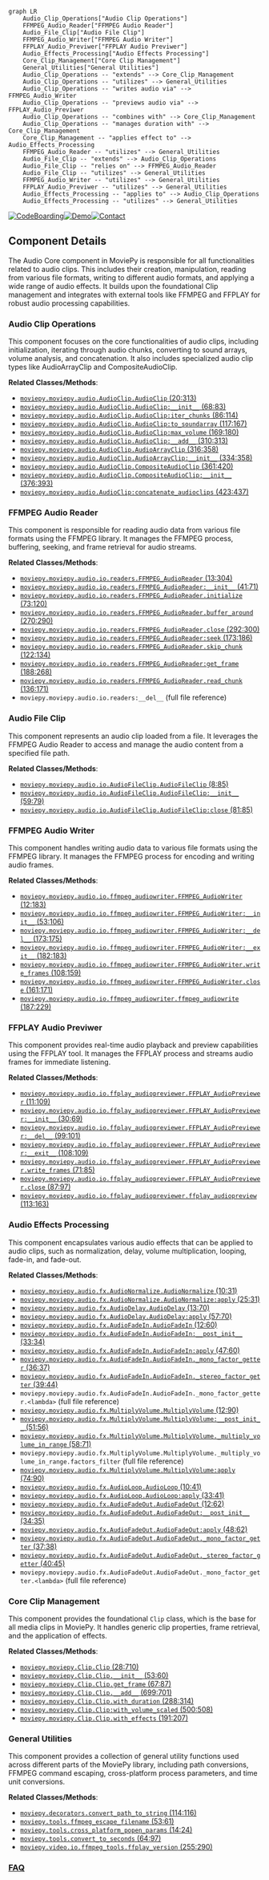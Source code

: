 ```mermaid
graph LR
    Audio_Clip_Operations["Audio Clip Operations"]
    FFMPEG_Audio_Reader["FFMPEG Audio Reader"]
    Audio_File_Clip["Audio File Clip"]
    FFMPEG_Audio_Writer["FFMPEG Audio Writer"]
    FFPLAY_Audio_Previwer["FFPLAY Audio Previwer"]
    Audio_Effects_Processing["Audio Effects Processing"]
    Core_Clip_Management["Core Clip Management"]
    General_Utilities["General Utilities"]
    Audio_Clip_Operations -- "extends" --> Core_Clip_Management
    Audio_Clip_Operations -- "utilizes" --> General_Utilities
    Audio_Clip_Operations -- "writes audio via" --> FFMPEG_Audio_Writer
    Audio_Clip_Operations -- "previews audio via" --> FFPLAY_Audio_Previwer
    Audio_Clip_Operations -- "combines with" --> Core_Clip_Management
    Audio_Clip_Operations -- "manages duration with" --> Core_Clip_Management
    Core_Clip_Management -- "applies effect to" --> Audio_Effects_Processing
    FFMPEG_Audio_Reader -- "utilizes" --> General_Utilities
    Audio_File_Clip -- "extends" --> Audio_Clip_Operations
    Audio_File_Clip -- "relies on" --> FFMPEG_Audio_Reader
    Audio_File_Clip -- "utilizes" --> General_Utilities
    FFMPEG_Audio_Writer -- "utilizes" --> General_Utilities
    FFPLAY_Audio_Previwer -- "utilizes" --> General_Utilities
    Audio_Effects_Processing -- "applies to" --> Audio_Clip_Operations
    Audio_Effects_Processing -- "utilizes" --> General_Utilities
```
[![CodeBoarding](https://img.shields.io/badge/Generated%20by-CodeBoarding-9cf?style=flat-square)](https://github.com/CodeBoarding/GeneratedOnBoardings)[![Demo](https://img.shields.io/badge/Try%20our-Demo-blue?style=flat-square)](https://www.codeboarding.org/demo)[![Contact](https://img.shields.io/badge/Contact%20us%20-%20contact@codeboarding.org-lightgrey?style=flat-square)](mailto:contact@codeboarding.org)

## Component Details

The Audio Core component in MoviePy is responsible for all functionalities related to audio clips. This includes their creation, manipulation, reading from various file formats, writing to different audio formats, and applying a wide range of audio effects. It builds upon the foundational Clip management and integrates with external tools like FFMPEG and FFPLAY for robust audio processing capabilities.

### Audio Clip Operations
This component focuses on the core functionalities of audio clips, including initialization, iterating through audio chunks, converting to sound arrays, volume analysis, and concatenation. It also includes specialized audio clip types like AudioArrayClip and CompositeAudioClip.


**Related Classes/Methods**:

- <a href="https://github.com/Zulko/moviepy/blob/master/moviepy/audio/AudioClip.py#L20-L313" target="_blank" rel="noopener noreferrer">`moviepy.moviepy.audio.AudioClip.AudioClip` (20:313)</a>
- <a href="https://github.com/Zulko/moviepy/blob/master/moviepy/audio/AudioClip.py#L68-L83" target="_blank" rel="noopener noreferrer">`moviepy.moviepy.audio.AudioClip.AudioClip:__init__` (68:83)</a>
- <a href="https://github.com/Zulko/moviepy/blob/master/moviepy/audio/AudioClip.py#L86-L114" target="_blank" rel="noopener noreferrer">`moviepy.moviepy.audio.AudioClip.AudioClip:iter_chunks` (86:114)</a>
- <a href="https://github.com/Zulko/moviepy/blob/master/moviepy/audio/AudioClip.py#L117-L167" target="_blank" rel="noopener noreferrer">`moviepy.moviepy.audio.AudioClip.AudioClip:to_soundarray` (117:167)</a>
- <a href="https://github.com/Zulko/moviepy/blob/master/moviepy/audio/AudioClip.py#L169-L180" target="_blank" rel="noopener noreferrer">`moviepy.moviepy.audio.AudioClip.AudioClip:max_volume` (169:180)</a>
- <a href="https://github.com/Zulko/moviepy/blob/master/moviepy/audio/AudioClip.py#L310-L313" target="_blank" rel="noopener noreferrer">`moviepy.moviepy.audio.AudioClip.AudioClip:__add__` (310:313)</a>
- <a href="https://github.com/Zulko/moviepy/blob/master/moviepy/audio/AudioClip.py#L316-L358" target="_blank" rel="noopener noreferrer">`moviepy.moviepy.audio.AudioClip.AudioArrayClip` (316:358)</a>
- <a href="https://github.com/Zulko/moviepy/blob/master/moviepy/audio/AudioClip.py#L334-L358" target="_blank" rel="noopener noreferrer">`moviepy.moviepy.audio.AudioClip.AudioArrayClip:__init__` (334:358)</a>
- <a href="https://github.com/Zulko/moviepy/blob/master/moviepy/audio/AudioClip.py#L361-L420" target="_blank" rel="noopener noreferrer">`moviepy.moviepy.audio.AudioClip.CompositeAudioClip` (361:420)</a>
- <a href="https://github.com/Zulko/moviepy/blob/master/moviepy/audio/AudioClip.py#L376-L393" target="_blank" rel="noopener noreferrer">`moviepy.moviepy.audio.AudioClip.CompositeAudioClip:__init__` (376:393)</a>
- <a href="https://github.com/Zulko/moviepy/blob/master/moviepy/audio/AudioClip.py#L423-L437" target="_blank" rel="noopener noreferrer">`moviepy.moviepy.audio.AudioClip:concatenate_audioclips` (423:437)</a>


### FFMPEG Audio Reader
This component is responsible for reading audio data from various file formats using the FFMPEG library. It manages the FFMPEG process, buffering, seeking, and frame retrieval for audio streams.


**Related Classes/Methods**:

- <a href="https://github.com/Zulko/moviepy/blob/master/moviepy/audio/io/readers.py#L13-L304" target="_blank" rel="noopener noreferrer">`moviepy.moviepy.audio.io.readers.FFMPEG_AudioReader` (13:304)</a>
- <a href="https://github.com/Zulko/moviepy/blob/master/moviepy/audio/io/readers.py#L41-L71" target="_blank" rel="noopener noreferrer">`moviepy.moviepy.audio.io.readers.FFMPEG_AudioReader:__init__` (41:71)</a>
- <a href="https://github.com/Zulko/moviepy/blob/master/moviepy/audio/io/readers.py#L73-L120" target="_blank" rel="noopener noreferrer">`moviepy.moviepy.audio.io.readers.FFMPEG_AudioReader.initialize` (73:120)</a>
- <a href="https://github.com/Zulko/moviepy/blob/master/moviepy/audio/io/readers.py#L270-L290" target="_blank" rel="noopener noreferrer">`moviepy.moviepy.audio.io.readers.FFMPEG_AudioReader.buffer_around` (270:290)</a>
- <a href="https://github.com/Zulko/moviepy/blob/master/moviepy/audio/io/readers.py#L292-L300" target="_blank" rel="noopener noreferrer">`moviepy.moviepy.audio.io.readers.FFMPEG_AudioReader.close` (292:300)</a>
- <a href="https://github.com/Zulko/moviepy/blob/master/moviepy/audio/io/readers.py#L173-L186" target="_blank" rel="noopener noreferrer">`moviepy.moviepy.audio.io.readers.FFMPEG_AudioReader:seek` (173:186)</a>
- <a href="https://github.com/Zulko/moviepy/blob/master/moviepy/audio/io/readers.py#L122-L134" target="_blank" rel="noopener noreferrer">`moviepy.moviepy.audio.io.readers.FFMPEG_AudioReader.skip_chunk` (122:134)</a>
- <a href="https://github.com/Zulko/moviepy/blob/master/moviepy/audio/io/readers.py#L188-L268" target="_blank" rel="noopener noreferrer">`moviepy.moviepy.audio.io.readers.FFMPEG_AudioReader:get_frame` (188:268)</a>
- <a href="https://github.com/Zulko/moviepy/blob/master/moviepy/audio/io/readers.py#L136-L171" target="_blank" rel="noopener noreferrer">`moviepy.moviepy.audio.io.readers.FFMPEG_AudioReader.read_chunk` (136:171)</a>
- `moviepy.moviepy.audio.io.readers:__del__` (full file reference)


### Audio File Clip
This component represents an audio clip loaded from a file. It leverages the FFMPEG Audio Reader to access and manage the audio content from a specified file path.


**Related Classes/Methods**:

- <a href="https://github.com/Zulko/moviepy/blob/master/moviepy/audio/io/AudioFileClip.py#L8-L85" target="_blank" rel="noopener noreferrer">`moviepy.moviepy.audio.io.AudioFileClip.AudioFileClip` (8:85)</a>
- <a href="https://github.com/Zulko/moviepy/blob/master/moviepy/audio/io/AudioFileClip.py#L59-L79" target="_blank" rel="noopener noreferrer">`moviepy.moviepy.audio.io.AudioFileClip.AudioFileClip:__init__` (59:79)</a>
- <a href="https://github.com/Zulko/moviepy/blob/master/moviepy/audio/io/AudioFileClip.py#L81-L85" target="_blank" rel="noopener noreferrer">`moviepy.moviepy.audio.io.AudioFileClip.AudioFileClip:close` (81:85)</a>


### FFMPEG Audio Writer
This component handles writing audio data to various file formats using the FFMPEG library. It manages the FFMPEG process for encoding and writing audio frames.


**Related Classes/Methods**:

- <a href="https://github.com/Zulko/moviepy/blob/master/moviepy/audio/io/ffmpeg_audiowriter.py#L12-L183" target="_blank" rel="noopener noreferrer">`moviepy.moviepy.audio.io.ffmpeg_audiowriter.FFMPEG_AudioWriter` (12:183)</a>
- <a href="https://github.com/Zulko/moviepy/blob/master/moviepy/audio/io/ffmpeg_audiowriter.py#L53-L106" target="_blank" rel="noopener noreferrer">`moviepy.moviepy.audio.io.ffmpeg_audiowriter.FFMPEG_AudioWriter:__init__` (53:106)</a>
- <a href="https://github.com/Zulko/moviepy/blob/master/moviepy/audio/io/ffmpeg_audiowriter.py#L173-L175" target="_blank" rel="noopener noreferrer">`moviepy.moviepy.audio.io.ffmpeg_audiowriter.FFMPEG_AudioWriter:__del__` (173:175)</a>
- <a href="https://github.com/Zulko/moviepy/blob/master/moviepy/audio/io/ffmpeg_audiowriter.py#L182-L183" target="_blank" rel="noopener noreferrer">`moviepy.moviepy.audio.io.ffmpeg_audiowriter.FFMPEG_AudioWriter:__exit__` (182:183)</a>
- <a href="https://github.com/Zulko/moviepy/blob/master/moviepy/audio/io/ffmpeg_audiowriter.py#L108-L159" target="_blank" rel="noopener noreferrer">`moviepy.moviepy.audio.io.ffmpeg_audiowriter.FFMPEG_AudioWriter.write_frames` (108:159)</a>
- <a href="https://github.com/Zulko/moviepy/blob/master/moviepy/audio/io/ffmpeg_audiowriter.py#L161-L171" target="_blank" rel="noopener noreferrer">`moviepy.moviepy.audio.io.ffmpeg_audiowriter.FFMPEG_AudioWriter.close` (161:171)</a>
- <a href="https://github.com/Zulko/moviepy/blob/master/moviepy/audio/io/ffmpeg_audiowriter.py#L187-L229" target="_blank" rel="noopener noreferrer">`moviepy.moviepy.audio.io.ffmpeg_audiowriter.ffmpeg_audiowrite` (187:229)</a>


### FFPLAY Audio Previwer
This component provides real-time audio playback and preview capabilities using the FFPLAY tool. It manages the FFPLAY process and streams audio frames for immediate listening.


**Related Classes/Methods**:

- <a href="https://github.com/Zulko/moviepy/blob/master/moviepy/audio/io/ffplay_audiopreviewer.py#L11-L109" target="_blank" rel="noopener noreferrer">`moviepy.moviepy.audio.io.ffplay_audiopreviewer.FFPLAY_AudioPreviewer` (11:109)</a>
- <a href="https://github.com/Zulko/moviepy/blob/master/moviepy/audio/io/ffplay_audiopreviewer.py#L30-L69" target="_blank" rel="noopener noreferrer">`moviepy.moviepy.audio.io.ffplay_audiopreviewer.FFPLAY_AudioPreviewer:__init__` (30:69)</a>
- <a href="https://github.com/Zulko/moviepy/blob/master/moviepy/audio/io/ffplay_audiopreviewer.py#L99-L101" target="_blank" rel="noopener noreferrer">`moviepy.moviepy.audio.io.ffplay_audiopreviewer.FFPLAY_AudioPreviewer:__del__` (99:101)</a>
- <a href="https://github.com/Zulko/moviepy/blob/master/moviepy/audio/io/ffplay_audiopreviewer.py#L108-L109" target="_blank" rel="noopener noreferrer">`moviepy.moviepy.audio.io.ffplay_audiopreviewer.FFPLAY_AudioPreviewer:__exit__` (108:109)</a>
- <a href="https://github.com/Zulko/moviepy/blob/master/moviepy/audio/io/ffplay_audiopreviewer.py#L71-L85" target="_blank" rel="noopener noreferrer">`moviepy.moviepy.audio.io.ffplay_audiopreviewer.FFPLAY_AudioPreviewer.write_frames` (71:85)</a>
- <a href="https://github.com/Zulko/moviepy/blob/master/moviepy/audio/io/ffplay_audiopreviewer.py#L87-L97" target="_blank" rel="noopener noreferrer">`moviepy.moviepy.audio.io.ffplay_audiopreviewer.FFPLAY_AudioPreviewer.close` (87:97)</a>
- <a href="https://github.com/Zulko/moviepy/blob/master/moviepy/audio/io/ffplay_audiopreviewer.py#L113-L163" target="_blank" rel="noopener noreferrer">`moviepy.moviepy.audio.io.ffplay_audiopreviewer.ffplay_audiopreview` (113:163)</a>


### Audio Effects Processing
This component encapsulates various audio effects that can be applied to audio clips, such as normalization, delay, volume multiplication, looping, fade-in, and fade-out.


**Related Classes/Methods**:

- <a href="https://github.com/Zulko/moviepy/blob/master/moviepy/audio/fx/AudioNormalize.py#L10-L31" target="_blank" rel="noopener noreferrer">`moviepy.moviepy.audio.fx.AudioNormalize.AudioNormalize` (10:31)</a>
- <a href="https://github.com/Zulko/moviepy/blob/master/moviepy/audio/fx/AudioNormalize.py#L25-L31" target="_blank" rel="noopener noreferrer">`moviepy.moviepy.audio.fx.AudioNormalize.AudioNormalize:apply` (25:31)</a>
- <a href="https://github.com/Zulko/moviepy/blob/master/moviepy/audio/fx/AudioDelay.py#L13-L70" target="_blank" rel="noopener noreferrer">`moviepy.moviepy.audio.fx.AudioDelay.AudioDelay` (13:70)</a>
- <a href="https://github.com/Zulko/moviepy/blob/master/moviepy/audio/fx/AudioDelay.py#L57-L70" target="_blank" rel="noopener noreferrer">`moviepy.moviepy.audio.fx.AudioDelay.AudioDelay:apply` (57:70)</a>
- <a href="https://github.com/Zulko/moviepy/blob/master/moviepy/audio/fx/AudioFadeIn.py#L12-L60" target="_blank" rel="noopener noreferrer">`moviepy.moviepy.audio.fx.AudioFadeIn.AudioFadeIn` (12:60)</a>
- <a href="https://github.com/Zulko/moviepy/blob/master/moviepy/audio/fx/AudioFadeIn.py#L33-L34" target="_blank" rel="noopener noreferrer">`moviepy.moviepy.audio.fx.AudioFadeIn.AudioFadeIn:__post_init__` (33:34)</a>
- <a href="https://github.com/Zulko/moviepy/blob/master/moviepy/audio/fx/AudioFadeIn.py#L47-L60" target="_blank" rel="noopener noreferrer">`moviepy.moviepy.audio.fx.AudioFadeIn.AudioFadeIn:apply` (47:60)</a>
- <a href="https://github.com/Zulko/moviepy/blob/master/moviepy/audio/fx/AudioFadeIn.py#L36-L37" target="_blank" rel="noopener noreferrer">`moviepy.moviepy.audio.fx.AudioFadeIn.AudioFadeIn._mono_factor_getter` (36:37)</a>
- <a href="https://github.com/Zulko/moviepy/blob/master/moviepy/audio/fx/AudioFadeIn.py#L39-L44" target="_blank" rel="noopener noreferrer">`moviepy.moviepy.audio.fx.AudioFadeIn.AudioFadeIn._stereo_factor_getter` (39:44)</a>
- `moviepy.moviepy.audio.fx.AudioFadeIn.AudioFadeIn._mono_factor_getter.<lambda>` (full file reference)
- <a href="https://github.com/Zulko/moviepy/blob/master/moviepy/audio/fx/MultiplyVolume.py#L12-L90" target="_blank" rel="noopener noreferrer">`moviepy.moviepy.audio.fx.MultiplyVolume.MultiplyVolume` (12:90)</a>
- <a href="https://github.com/Zulko/moviepy/blob/master/moviepy/audio/fx/MultiplyVolume.py#L51-L56" target="_blank" rel="noopener noreferrer">`moviepy.moviepy.audio.fx.MultiplyVolume.MultiplyVolume:__post_init__` (51:56)</a>
- <a href="https://github.com/Zulko/moviepy/blob/master/moviepy/audio/fx/MultiplyVolume.py#L58-L71" target="_blank" rel="noopener noreferrer">`moviepy.moviepy.audio.fx.MultiplyVolume.MultiplyVolume._multiply_volume_in_range` (58:71)</a>
- `moviepy.moviepy.audio.fx.MultiplyVolume.MultiplyVolume._multiply_volume_in_range.factors_filter` (full file reference)
- <a href="https://github.com/Zulko/moviepy/blob/master/moviepy/audio/fx/MultiplyVolume.py#L74-L90" target="_blank" rel="noopener noreferrer">`moviepy.moviepy.audio.fx.MultiplyVolume.MultiplyVolume:apply` (74:90)</a>
- <a href="https://github.com/Zulko/moviepy/blob/master/moviepy/audio/fx/AudioLoop.py#L10-L41" target="_blank" rel="noopener noreferrer">`moviepy.moviepy.audio.fx.AudioLoop.AudioLoop` (10:41)</a>
- <a href="https://github.com/Zulko/moviepy/blob/master/moviepy/audio/fx/AudioLoop.py#L33-L41" target="_blank" rel="noopener noreferrer">`moviepy.moviepy.audio.fx.AudioLoop.AudioLoop:apply` (33:41)</a>
- <a href="https://github.com/Zulko/moviepy/blob/master/moviepy/audio/fx/AudioFadeOut.py#L12-L62" target="_blank" rel="noopener noreferrer">`moviepy.moviepy.audio.fx.AudioFadeOut.AudioFadeOut` (12:62)</a>
- <a href="https://github.com/Zulko/moviepy/blob/master/moviepy/audio/fx/AudioFadeOut.py#L34-L35" target="_blank" rel="noopener noreferrer">`moviepy.moviepy.audio.fx.AudioFadeOut.AudioFadeOut:__post_init__` (34:35)</a>
- <a href="https://github.com/Zulko/moviepy/blob/master/moviepy/audio/fx/AudioFadeOut.py#L48-L62" target="_blank" rel="noopener noreferrer">`moviepy.moviepy.audio.fx.AudioFadeOut.AudioFadeOut:apply` (48:62)</a>
- <a href="https://github.com/Zulko/moviepy/blob/master/moviepy/audio/fx/AudioFadeOut.py#L37-L38" target="_blank" rel="noopener noreferrer">`moviepy.moviepy.audio.fx.AudioFadeOut.AudioFadeOut._mono_factor_getter` (37:38)</a>
- <a href="https://github.com/Zulko/moviepy/blob/master/moviepy/audio/fx/AudioFadeOut.py#L40-L45" target="_blank" rel="noopener noreferrer">`moviepy.moviepy.audio.fx.AudioFadeOut.AudioFadeOut._stereo_factor_getter` (40:45)</a>
- `moviepy.moviepy.audio.fx.AudioFadeOut.AudioFadeOut._mono_factor_getter.<lambda>` (full file reference)


### Core Clip Management
This component provides the foundational `Clip` class, which is the base for all media clips in MoviePy. It handles generic clip properties, frame retrieval, and the application of effects.


**Related Classes/Methods**:

- <a href="https://github.com/Zulko/moviepy/blob/master/moviepy/Clip.py#L28-L710" target="_blank" rel="noopener noreferrer">`moviepy.moviepy.Clip.Clip` (28:710)</a>
- <a href="https://github.com/Zulko/moviepy/blob/master/moviepy/Clip.py#L53-L60" target="_blank" rel="noopener noreferrer">`moviepy.moviepy.Clip.Clip.__init__` (53:60)</a>
- <a href="https://github.com/Zulko/moviepy/blob/master/moviepy/Clip.py#L67-L87" target="_blank" rel="noopener noreferrer">`moviepy.moviepy.Clip.Clip.get_frame` (67:87)</a>
- <a href="https://github.com/Zulko/moviepy/blob/master/moviepy/Clip.py#L699-L701" target="_blank" rel="noopener noreferrer">`moviepy.moviepy.Clip.Clip.__add__` (699:701)</a>
- <a href="https://github.com/Zulko/moviepy/blob/master/moviepy/Clip.py#L288-L314" target="_blank" rel="noopener noreferrer">`moviepy.moviepy.Clip.Clip.with_duration` (288:314)</a>
- <a href="https://github.com/Zulko/moviepy/blob/master/moviepy/Clip.py#L500-L508" target="_blank" rel="noopener noreferrer">`moviepy.moviepy.Clip.Clip:with_volume_scaled` (500:508)</a>
- <a href="https://github.com/Zulko/moviepy/blob/master/moviepy/Clip.py#L191-L207" target="_blank" rel="noopener noreferrer">`moviepy.moviepy.Clip.Clip.with_effects` (191:207)</a>


### General Utilities
This component provides a collection of general utility functions used across different parts of the MoviePy library, including path conversions, FFMPEG command escaping, cross-platform process parameters, and time unit conversions.


**Related Classes/Methods**:

- <a href="https://github.com/Zulko/moviepy/blob/master/moviepy/decorators.py#L114-L116" target="_blank" rel="noopener noreferrer">`moviepy.decorators.convert_path_to_string` (114:116)</a>
- <a href="https://github.com/Zulko/moviepy/blob/master/moviepy/tools.py#L53-L61" target="_blank" rel="noopener noreferrer">`moviepy.tools.ffmpeg_escape_filename` (53:61)</a>
- <a href="https://github.com/Zulko/moviepy/blob/master/moviepy/tools.py#L14-L24" target="_blank" rel="noopener noreferrer">`moviepy.tools.cross_platform_popen_params` (14:24)</a>
- <a href="https://github.com/Zulko/moviepy/blob/master/moviepy/tools.py#L64-L97" target="_blank" rel="noopener noreferrer">`moviepy.tools.convert_to_seconds` (64:97)</a>
- <a href="https://github.com/Zulko/moviepy/blob/master/moviepy/video/io/ffmpeg_tools.py#L255-L290" target="_blank" rel="noopener noreferrer">`moviepy.video.io.ffmpeg_tools.ffplay_version` (255:290)</a>




### [FAQ](https://github.com/CodeBoarding/GeneratedOnBoardings/tree/main?tab=readme-ov-file#faq)